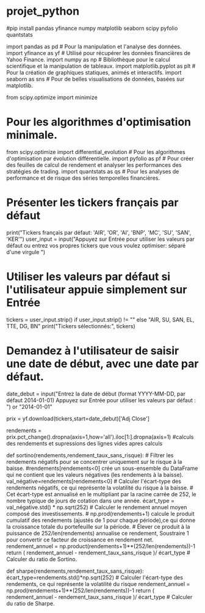 # projet_python

#pip install pandas yfinance numpy matplotlib seaborn scipy pyfolio quantstats

import pandas as pd  # Pour la manipulation et l'analyse des données.
import yfinance as yf  # Utilisé pour récupérer les données financières de Yahoo Finance.
import numpy as np  # Bibliothèque pour le calcul scientifique et la manipulation de tableaux.
import matplotlib.pyplot as plt  # Pour la création de graphiques statiques, animés et interactifs.
import seaborn as sns  # Pour de belles visualisations de données, basées sur matplotlib.

from scipy.optimize import minimize  

# Pour les algorithmes d'optimisation minimale.
from scipy.optimize import differential_evolution  # Pour les algorithmes d'optimisation par évolution différentielle.
import pyfolio as pf  # Pour créer des feuilles de calcul de rendement et analyser les performances des stratégies de trading.
import quantstats as qs  # Pour les analyses de performance et de risque des séries temporelles financières.



# Présenter les tickers français par défaut
print("Tickers français par défaut: 'AIR', 'OR', 'AI', 'BNP', 'MC', 'SU', 'SAN', 'KER'")
user_input = input("Appuyez sur Entrée pour utiliser les valeurs par défaut ou entrez vos propres tickers que vous voulez optimiser: séparé d'une virgule ")

# Utiliser les valeurs par défaut si l'utilisateur appuie simplement sur Entrée
tickers = user_input.strip() if user_input.strip() != "" else "AIR, SU, SAN, EL, TTE, DG, BN"
print("Tickers sélectionnés:", tickers)

# Demandez à l'utilisateur de saisir une date de début, avec une date par défaut.
date_debut = input("Entrez la date de début (format YYYY-MM-DD, par défaut 2014-01-01) Appuyez sur Entrée pour utiliser les valeurs par défaut : ") or "2014-01-01"


prix = yf.download(tickers,start=date_debut)['Adj Close']  

rendements = prix.pct_change().dropna(axis=1,how='all').iloc[1:].dropna(axis=1) #calculs des rendements et supressions des lignes vides apres calculs

def sortino(rendements,rendement_taux_sans_risque):
    # Filtrer les rendements négatifs pour se concentrer uniquement sur le risque à la baisse. 
    #rendements[rendements<0] crée un sous-ensemble du DataFrame qui ne contient que les valeurs négatives (les rendements à la baisse).
    val_négative=rendements[rendements<0]
    # Calculer l'écart-type des rendements négatifs, ce qui représente la volatilité du risque à la baisse.
    # Cet écart-type est annualisé en le multipliant par la racine carrée de 252, le nombre typique de jours de cotation dans une année.
    écart_type = val_négative.std() * np.sqrt(252)
    # Calculer le rendement annuel moyen composé des investissements.
    # np.prod(rendements+1) calcule le produit cumulatif des rendements (ajustés de 1 pour chaque période),ce qui donne la croissance totale du portefeuille sur la période.
    # Élever ce produit à la puissance de 252/len(rendements) annualise ce rendement, Soustraire 1 pour convertir ce facteur de croissance en rendement net.
    rendement_annuel = np.product(rendements+1)**(252/len(rendements))-1
    return ( rendement_annuel - rendement_taux_sans_risque )/ écart_type  # Calculer du ratio de Sortino.

def sharpe(rendements,rendement_taux_sans_risque):
    écart_type=rendements.std()*np.sqrt(252)  # Calculer l'écart-type des rendements, ce qui représente la volatilité du risque
    rendement_annuel = np.prod(rendements+1)**(252/len(rendements))-1
    return ( rendement_annuel - rendement_taux_sans_risque )/ écart_type  # Calculer du ratio de Sharpe.


